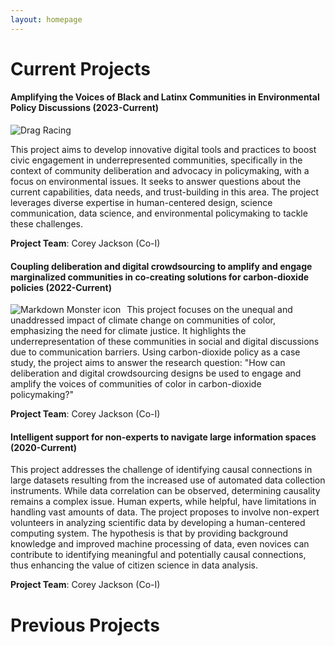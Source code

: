 ```yaml
---
layout: homepage
---
```



# Current Projects



#### Amplifying the Voices of Black and Latinx Communities in Environmental Policy Discussions (2023-Current)

![Drag Racing](https://raw.githubusercontent.com/cjacks04/cjacks04.github.io/main/assets/img/zooniverse.png)

This project aims to develop innovative digital tools and practices to boost civic engagement in underrepresented communities, specifically in the context of community deliberation and advocacy in policymaking, with a focus on environmental issues. It seeks to answer questions about the current capabilities, data needs, and trust-building in this area. The project leverages diverse expertise in human-centered design, science communication, data science, and environmental policymaking to tackle these challenges.

**Project Team**: Corey Jackson (Co-I)

#### Coupling deliberation and digital crowdsourcing to amplify and engage marginalized communities in co-creating solutions for carbon-dioxide policies (2022-Current)

<img src="https://raw.githubusercontent.com/cjacks04/cjacks04.github.io/main/assets/img/zooniverse.png"
     alt="Markdown Monster icon"
     style="float: left; margin-right: 10px;" />

This project focuses on the unequal and unaddressed impact of climate change on communities of color, emphasizing the need for climate justice. It highlights the underrepresentation of these communities in social and digital discussions due to communication barriers. Using carbon-dioxide policy as a case study, the project aims to answer the research question: "How can deliberation and digital crowdsourcing designs be used to engage and amplify the voices of communities of color in carbon-dioxide policymaking?"

**Project Team**: Corey Jackson (Co-I) 

#### Intelligent support for non-experts to navigate large information spaces (2020-Current)

This project addresses the challenge of identifying causal connections in large datasets resulting from the increased use of automated data collection instruments. While data correlation can be observed, determining causality remains a complex issue. Human experts, while helpful, have limitations in handling vast amounts of data. The project proposes to involve non-expert volunteers in analyzing scientific data by developing a human-centered computing system. The hypothesis is that by providing background knowledge and improved machine processing of data, even novices can contribute to identifying meaningful and potentially causal connections, thus enhancing the value of citizen science in data analysis.

**Project Team**: Corey Jackson (Co-I)

# Previous Projects
